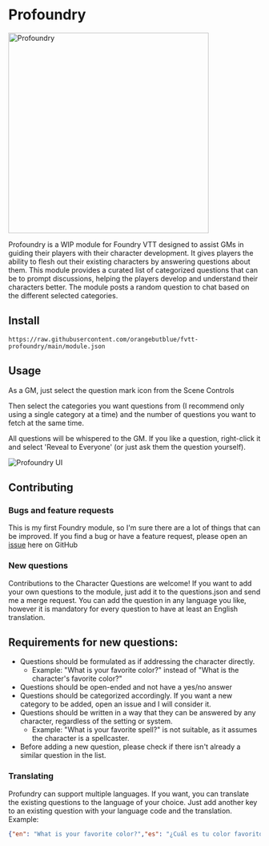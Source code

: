 # Profoundry

<img src="https://imgur.com/GsXDccp.png" alt="Profoundry" width="400">


Profoundry is a WIP module for Foundry VTT designed to assist GMs in guiding their players with their character development. It gives players the ability to flesh out their existing characters by answering questions about them.
This module provides a curated list of categorized questions that can be to prompt discussions, helping the players develop and understand their characters better.
The module posts a random question to chat based on the different selected categories.

## Install

`https://raw.githubusercontent.com/orangebutblue/fvtt-profoundry/main/module.json`

## Usage
As a GM, just select the question mark icon from the Scene Controls


Then select the categories you want questions from (I recommend only using a single category at a time) and the number of questions you want to fetch at the same time.

All questions will be whispered to the GM. If you like a question, right-click it and select 'Reveal to Everyone' (or just ask them the question yourself).

![Profoundry UI](https://i.imgur.com/tM679IY.png)

## Contributing

### Bugs and feature requests
This is my first Foundry module, so I'm sure there are a lot of things that can be improved. If you find a bug or have a feature request, please open an [issue](https://github.com/orangebutblue/fvtt-profoundry/issues) here on GitHub

### New questions
Contributions to the Character Questions are welcome! If you want to add your own questions to the module, just add it to the questions.json and send me a merge request. You can add the question in any language you like, however it is mandatory for every question to have at least an English translation.

## Requirements for new questions:
- Questions should be formulated as if addressing the character directly.
  - Example: "What is your favorite color?" instead of "What is the character's favorite color?"
- Questions should be open-ended and not have a yes/no answer
- Questions should be categorized accordingly. If you want a new category to be added, open an issue and I will consider it.
- Questions should be written in a way that they can be answered by any character, regardless of the setting or system.
  - Example: "What is your favorite spell?" is not suitable, as it assumes the character is a spellcaster.
- Before adding a new question, please check if there isn't already a similar question in the list.
### Translating
Profundry can support multiple languages. If you want, you can translate the existing questions to the language of your choice.
Just add another key to an existing question with your language code and the translation.
Example:
```json
{"en": "What is your favorite color?","es": "¿Cuál es tu color favorito?"}
```
